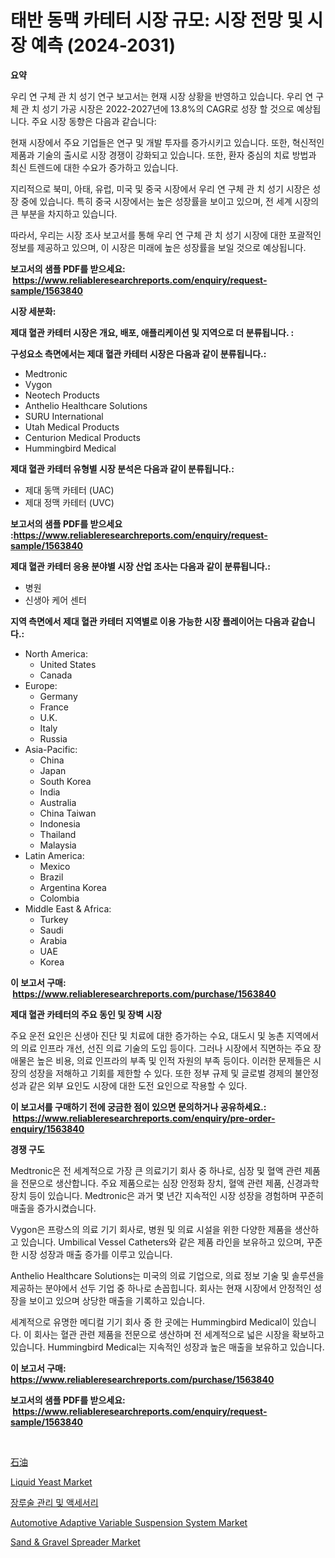 <p><h1>
태반 동맥 카테터 시장 규모: 시장 전망 및 시장 예측 (2024-2031)</h1></p><p><strong>요약</strong></p>
<p><p>우리 연 구체 관 치 성기 연구 보고서는 현재 시장 상황을 반영하고 있습니다. 우리 연 구체 관 치 성기 가공 시장은 2022-2027년에 13.8%의 CAGR로 성장 할 것으로 예상됩니다. 주요 시장 동향은 다음과 같습니다:</p><p>현재 시장에서 주요 기업들은 연구 및 개발 투자를 증가시키고 있습니다. 또한, 혁신적인 제품과 기술의 출시로 시장 경쟁이 강화되고 있습니다. 또한, 환자 중심의 치료 방법과 최신 트렌드에 대한 수요가 증가하고 있습니다.</p><p>지리적으로 북미, 아태, 유럽, 미국 및 중국 시장에서 우리 연 구체 관 치 성기 시장은 성장 중에 있습니다. 특히 중국 시장에서는 높은 성장률을 보이고 있으며, 전 세계 시장의 큰 부분을 차지하고 있습니다.</p><p>따라서, 우리는 시장 조사 보고서를 통해 우리 연 구체 관 치 성기 시장에 대한 포괄적인 정보를 제공하고 있으며, 이 시장은 미래에 높은 성장률을 보일 것으로 예상됩니다.</p></p>
<p><strong>보고서의 샘플 PDF를 받으세요: &nbsp;<a href="https://www.reliableresearchreports.com/enquiry/request-sample/1563840">https://www.reliableresearchreports.com/enquiry/request-sample/1563840</a></strong></p>
<p><strong>시장 세분화:</strong></p>
<p><strong> 제대 혈관 카테터 시장은 개요, 배포, 애플리케이션 및 지역으로 더 분류됩니다. :</strong></p>
<p><strong>구성요소 측면에서는 제대 혈관 카테터 시장은 다음과 같이 분류됩니다.:</strong></p>
<p><ul><li>Medtronic</li><li>Vygon</li><li>Neotech Products</li><li>Anthelio Healthcare Solutions</li><li>SURU International</li><li>Utah Medical Products</li><li>Centurion Medical Products</li><li>Hummingbird Medical</li></ul></p>
<p><strong> 제대 혈관 카테터 유형별 시장 분석은 다음과 같이 분류됩니다.:</strong></p>
<p><ul><li>제대 동맥 카테터 (UAC)</li><li>제대 정맥 카테터 (UVC)</li></ul></p>
<p><strong>보고서의 샘플 PDF를 받으세요 :<a href="https://www.reliableresearchreports.com/enquiry/request-sample/1563840">https://www.reliableresearchreports.com/enquiry/request-sample/1563840</a></strong></p>
<p><strong> 제대 혈관 카테터 응용 분야별 시장 산업 조사는 다음과 같이 분류됩니다.:</strong></p>
<p><ul><li>병원</li><li>신생아 케어 센터</li></ul></p>
<p><strong>지역 측면에서 제대 혈관 카테터 지역별로 이용 가능한 시장 플레이어는 다음과 같습니다.:</strong></p>
<p><ul>
    <li>
        North America:
        <ul>
            <li>United States</li>
            <li>Canada</li>
        </ul>
    </li>
    <li>
        Europe:
        <ul>
            <li>Germany</li>
            <li>France</li>
            <li>U.K.</li>
            <li>Italy</li>
            <li>Russia</li>
        </ul>
    </li>
    <li>
        Asia-Pacific:
        <ul>
            <li>China</li>
            <li>Japan</li>
            <li>South Korea</li>
            <li>India</li>
            <li>Australia</li>
            <li>China Taiwan</li>
            <li>Indonesia</li>
            <li>Thailand</li>
            <li>Malaysia</li>
        </ul>
    </li>
    <li>
        Latin America:
        <ul>
            <li>Mexico</li>
            <li>Brazil</li>
            <li>Argentina Korea</li>
            <li>Colombia</li>
        </ul>
    </li>
    <li>
        Middle East & Africa:
        <ul>
            <li>Turkey</li>
            <li>Saudi</li>
            <li>Arabia</li>
            <li>UAE</li>
            <li>Korea</li>
        </ul>
    </li>
    </ul></p>
<p><strong>이 보고서 구매: &nbsp;<a href="https://www.reliableresearchreports.com/purchase/1563840">https://www.reliableresearchreports.com/purchase/1563840</a></strong></p>
<p><strong>제대 혈관 카테터의 주요 동인 및 장벽 시장</strong></p>
<p><p>주요 운전 요인은 신생아 진단 및 치료에 대한 증가하는 수요, 대도시 및 농촌 지역에서의 의료 인프라 개선, 선진 의료 기술의 도입 등이다. 그러나 시장에서 직면하는 주요 장애물은 높은 비용, 의료 인프라의 부족 및 인적 자원의 부족 등이다. 이러한 문제들은 시장의 성장을 저해하고 기회를 제한할 수 있다. 또한 정부 규제 및 글로벌 경제의 불안정성과 같은 외부 요인도 시장에 대한 도전 요인으로 작용할 수 있다.</p></p>
<p><strong>이 보고서를 구매하기 전에 궁금한 점이 있으면 문의하거나 공유하세요.: &nbsp;<a href="https://www.reliableresearchreports.com/enquiry/pre-order-enquiry/1563840">https://www.reliableresearchreports.com/enquiry/pre-order-enquiry/1563840</a></strong></p>
<p><strong>경쟁 구도</strong></p>
<p><p>Medtronic은 전 세계적으로 가장 큰 의료기기 회사 중 하나로, 심장 및 혈액 관련 제품을 전문으로 생산합니다. 주요 제품으로는 심장 안정화 장치, 혈액 관련 제품, 신경과학 장치 등이 있습니다. Medtronic은 과거 몇 년간 지속적인 시장 성장을 경험하며 꾸준히 매출을 증가시켰습니다.</p><p>Vygon은 프랑스의 의료 기기 회사로, 병원 및 의료 시설을 위한 다양한 제품을 생산하고 있습니다. Umbilical Vessel Catheters와 같은 제품 라인을 보유하고 있으며, 꾸준한 시장 성장과 매출 증가를 이루고 있습니다.</p><p>Anthelio Healthcare Solutions는 미국의 의료 기업으로, 의료 정보 기술 및 솔루션을 제공하는 분야에서 선두 기업 중 하나로 손꼽힙니다. 회사는 현재 시장에서 안정적인 성장을 보이고 있으며 상당한 매출을 기록하고 있습니다.</p><p>세계적으로 유명한 메디컬 기기 회사 중 한 곳에는 Hummingbird Medical이 있습니다. 이 회사는 혈관 관련 제품을 전문으로 생산하며 전 세계적으로 넓은 시장을 확보하고 있습니다. Hummingbird Medical는 지속적인 성장과 높은 매출을 보유하고 있습니다.</p></p>
<p><strong>이 보고서 구매: &nbsp; <a href="https://www.reliableresearchreports.com/purchase/1563840">https://www.reliableresearchreports.com/purchase/1563840</a></strong></p>
<p><strong>보고서의 샘플 PDF를 받으세요: &nbsp;<a href="https://www.reliableresearchreports.com/enquiry/request-sample/1563840">https://www.reliableresearchreports.com/enquiry/request-sample/1563840</a></strong><strong></strong></p>
<p>&nbsp;</p>
<p><p><a href="https://github.com/efcvopdgkdx128/Market-Research-Report-List-1/blob/main/13632335570.md">石油</a></p><p><a href="https://github.com/derrinmiltonellis35gcl/Market-Research-Report-List-1/blob/main/liquid-yeast-market.md">Liquid Yeast Market</a></p><p><a href="https://github.com/fredrickeglers/Market-Research-Report-List-1/blob/main/20068685228.md">장루술 관리 및 액세서리</a></p><p><a href="https://summer-dogwood-3e9.notion.site/Automotive-Adaptive-Variable-Suspension-System-Market-Furnish-Information-about-Market-Size-Market--5011a30b5c79449fbb71fec860c96758">Automotive Adaptive Variable Suspension System Market</a></p><p><a href="https://issuu.com/reportprime-2/docs/sand-gravel-spreader-market-size-2030.pptx">Sand & Gravel Spreader Market</a></p></p>